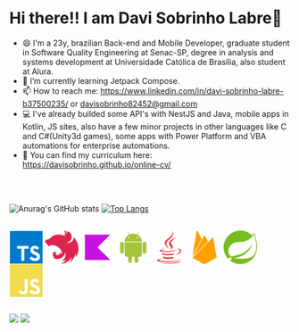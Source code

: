 # Hi there!! I am Davi Sobrinho Labre👋

- 😄 I'm a 23y, brazilian Back-end and Mobile Developer, graduate student in Software Quality Engineering at Senac-SP, degree in analysis and systems development at Universidade Católica de Brasília, also student at Alura.
- 🌱 I’m currently learning Jetpack Compose.
- 📫 How to reach me: https://www.linkedin.com/in/davi-sobrinho-labre-b37500235/ or davisobrinho82452@gmail.com
- 💻 I've already builded some API's with NestJS and Java, mobile apps in Kotlin, JS sites, also have a few minor projects in other languages like C and C#(Unity3d games), some apps with Power Platform and VBA automations for enterprise automations.
- 📄 You can find my curriculum here: https://davisobrinho.github.io/online-cv/

<br>
<div style="display: inline_block"><br>
  
![Anurag's GitHub stats](https://github-readme-stats.vercel.app/api?username=DaviSobrinho&theme=dracula&show_icons=true)
[![Top Langs](https://github-readme-stats.vercel.app/api/top-langs/?username=DaviSobrinho&theme=dracula&layout=compact)](https://github.com/DaviSobrinho/github-readme-stats)

</div>

<div style="display: inline_block"><br>
  <img align="center" alt="TypeScript" height="60" width="60" src="https://github.com/devicons/devicon/blob/master/icons/typescript/typescript-plain.svg">
  <img align="center" alt="NestJS" height="60" width="60" src="https://github.com/devicons/devicon/blob/master/icons/nestjs/nestjs-original.svg">
  <img align="center" alt="Kotlin" height="60" width="60" src="https://raw.githubusercontent.com/devicons/devicon/master/icons/kotlin/kotlin-plain.svg">
  <img align="center" alt="Android" height="60" width="60" src="https://github.com/devicons/devicon/blob/master/icons/android/android-plain.svg">
  <img align="center" alt="Java" height="60" width="60" src="https://raw.githubusercontent.com/devicons/devicon/master/icons/java/java-plain.svg">
  <img align="center" alt="Firebase" height="60" width="60" src="https://github.com/devicons/devicon/blob/master/icons/firebase/firebase-plain.svg">
  <img align="center" alt="Spring" height="60" width="60" src="https://github.com/devicons/devicon/blob/master/icons/spring/spring-original.svg">
  <img align="center" alt="JavaScript" height="60" width="60" src="https://raw.githubusercontent.com/devicons/devicon/master/icons/javascript/javascript-plain.svg">
  
 ##
 
<div> 
  <a href = "mailto:davisobrinho82452@gmail.com"><img src="https://img.shields.io/badge/-Gmail-%23333?style=for-the-badge&logo=gmail&logoColor=white" target="_blank"></a>
  <a href="https://www.linkedin.com/in/davi-sobrinho-labre-b37500235/" target="_blank"><img src="https://img.shields.io/badge/-LinkedIn-%230077B5?style=for-the-badge&logo=linkedin&logoColor=white" target="_blank">
    
  </a> 
  
</div>
